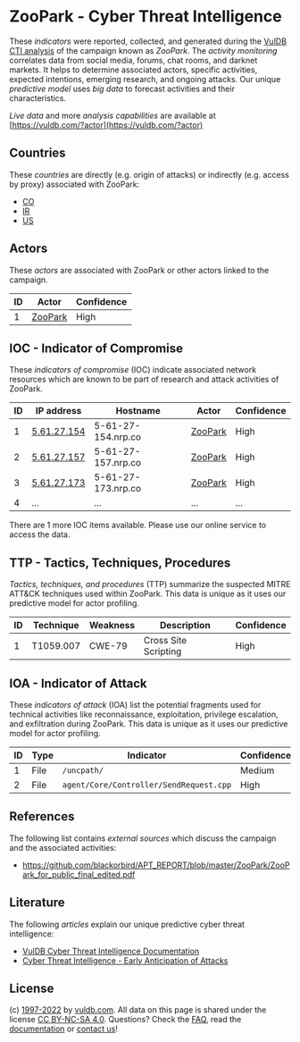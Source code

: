 # ZooPark - Cyber Threat Intelligence

These _indicators_ were reported, collected, and generated during the [VulDB CTI analysis](https://vuldb.com/?kb.cti) of the campaign known as _ZooPark_. The _activity monitoring_ correlates data from social media, forums, chat rooms, and darknet markets. It helps to determine associated actors, specific activities, expected intentions, emerging research, and ongoing attacks. Our unique _predictive model_ uses _big data_ to forecast activities and their characteristics.

_Live data_ and more _analysis capabilities_ are available at [https://vuldb.com/?actor](https://vuldb.com/?actor)

## Countries

These _countries_ are directly (e.g. origin of attacks) or indirectly (e.g. access by proxy) associated with ZooPark:

* [CO](https://vuldb.com/?country.co)
* [IR](https://vuldb.com/?country.ir)
* [US](https://vuldb.com/?country.us)

## Actors

These _actors_ are associated with ZooPark or other actors linked to the campaign.

ID | Actor | Confidence
-- | ----- | ----------
1 | [ZooPark](https://vuldb.com/?actor.zoopark) | High

## IOC - Indicator of Compromise

These _indicators of compromise_ (IOC) indicate associated network resources which are known to be part of research and attack activities of ZooPark.

ID | IP address | Hostname | Actor | Confidence
-- | ---------- | -------- | ----- | ----------
1 | [5.61.27.154](https://vuldb.com/?ip.5.61.27.154) | 5-61-27-154.nrp.co | [ZooPark](https://vuldb.com/?actor.zoopark) | High
2 | [5.61.27.157](https://vuldb.com/?ip.5.61.27.157) | 5-61-27-157.nrp.co | [ZooPark](https://vuldb.com/?actor.zoopark) | High
3 | [5.61.27.173](https://vuldb.com/?ip.5.61.27.173) | 5-61-27-173.nrp.co | [ZooPark](https://vuldb.com/?actor.zoopark) | High
4 | ... | ... | ... | ...

There are 1 more IOC items available. Please use our online service to access the data.

## TTP - Tactics, Techniques, Procedures

_Tactics, techniques, and procedures_ (TTP) summarize the suspected MITRE ATT&CK techniques used within ZooPark. This data is unique as it uses our predictive model for actor profiling.

ID | Technique | Weakness | Description | Confidence
-- | --------- | -------- | ----------- | ----------
1 | T1059.007 | CWE-79 | Cross Site Scripting | High

## IOA - Indicator of Attack

These _indicators of attack_ (IOA) list the potential fragments used for technical activities like reconnaissance, exploitation, privilege escalation, and exfiltration during ZooPark. This data is unique as it uses our predictive model for actor profiling.

ID | Type | Indicator | Confidence
-- | ---- | --------- | ----------
1 | File | `/uncpath/` | Medium
2 | File | `agent/Core/Controller/SendRequest.cpp` | High

## References

The following list contains _external sources_ which discuss the campaign and the associated activities:

* https://github.com/blackorbird/APT_REPORT/blob/master/ZooPark/ZooPark_for_public_final_edited.pdf

## Literature

The following _articles_ explain our unique predictive cyber threat intelligence:

* [VulDB Cyber Threat Intelligence Documentation](https://vuldb.com/?kb.cti)
* [Cyber Threat Intelligence - Early Anticipation of Attacks](https://www.scip.ch/en/?labs.20201022)

## License

(c) [1997-2022](https://vuldb.com/?kb.changelog) by [vuldb.com](https://vuldb.com/?kb.about). All data on this page is shared under the license [CC BY-NC-SA 4.0](https://creativecommons.org/licenses/by-nc-sa/4.0/). Questions? Check the [FAQ](https://vuldb.com/?kb.faq), read the [documentation](https://vuldb.com/?kb) or [contact us](https://vuldb.com/?contact)!
